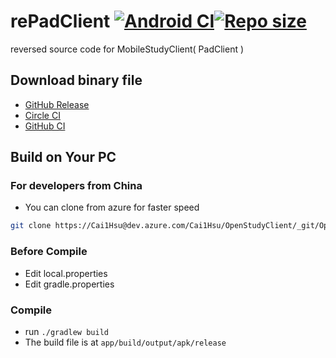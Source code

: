 # rePadClient [![Android CI](https://github.com/Cai1Hsu/rePadClient/actions/workflows/android.yml/badge.svg?branch=master)](https://github.com/Cai1Hsu/rePadClient/actions/workflows/android.yml)[![Repo size](https://img.shields.io/github/repo-size/Cai1Hsu/rePadClient)](https://github.com/Cai1Hsu/rePadClient)
reversed source code for MobileStudyClient( PadClient )

## Download binary file
- [GitHub Release](https://github.com/Cai1Hsu/rePadClient/releases/latest)
- [Circle CI](https://app.circleci.com/pipelines/github/Cai1Hsu/rePadClient?branch=master)
- [GitHub CI](https://github.com/Cai1Hsu/rePadClient/actions)

## Build on Your PC
### For developers from China
- You can clone from azure for faster speed
``` Bash
git clone https://Cai1Hsu@dev.azure.com/Cai1Hsu/OpenStudyClient/_git/OpenStudyClient
```

### Before Compile
- Edit local.properties
- Edit gradle.properties

### Compile
- run `./gradlew build`
- The build file is at `app/build/output/apk/release`
